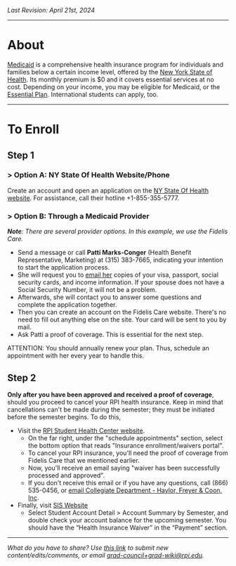 _Last Revision: April 21st, 2024_

---
# About
[Medicaid](https://info.nystateofhealth.ny.gov/Medicaid) is a comprehensive health insurance program for individuals and families below a certain income level, offered by the [New York State of Health](https://nystateofhealth.ny.gov/). Its monthly premium is $0 and it covers essential services at no cost. Depending on your income, you may be eligible for Medicaid, or the [Essential Plan](https://info.nystateofhealth.ny.gov/EssentialPlan). International students can apply, too.

---
# To Enroll

## Step 1
### > Option A: NY State Of Health Website/Phone
Create an account and open an application on the [NY State Of Health website](https://nystateofhealth.ny.gov/). For assistance, call their hotline +1-855-355-5777.

### > Option B: Through a Medicaid Provider
_**Note**: There are several provider options. In this example, we use the Fidelis Care._
- Send a message or call **Patti Marks-Conger** (Health Benefit Representative, Marketing) at (315) 383-7665, indicating your intention to start the application process.
- She will request you to [email her](mailto:pmarks-conger@fideliscare.org) copies of your visa, passport, social security cards, and income information. If your spouse does not have a Social Security Number, it will not be a problem.
- Afterwards, she will contact you to answer some questions and complete the application together.
- Then you can create an account on the Fidelis Care website. There's no need to fill out anything else on the site. Your card will be sent to you by mail.
- Ask Patti a proof of coverage. This is essential for the next step.

ATTENTION: You should annually renew your plan. Thus, schedule an appointment with her every year to handle this.

## Step 2

**Only after you have been approved and received a proof of coverage**, should you proceed to cancel your RPI health insurance. Keep in mind that cancellations can't be made during the semester; they must be initiated before the semester begins. To do this,

- Visit the [RPI Student Health Center website](https://haylor.com/college/rensselaer-polytechnic-institute-rpi/).
	- On the far right, under the "schedule appointments" section, select the bottom option that reads "Insurance enrollment/waivers portal".
	- To cancel your RPI insurance, you'll need the proof of coverage from Fidelis Care that we mentioned earlier.
	- Now, you'll receive an email saying "waiver has been successfully processed and approved".
	- If you don't receive this email or if you have any questions, call (866) 535-0456, or [email Collegiate Department - Haylor, Freyer & Coon, Inc](mailto:student@haylor.com).
- Finally, visit [SIS Website](http://sis.rpi.edu)
	- Select Student Account Detail > Account Summary by Semester, and double check your account balance for the upcoming semester. You should have the “Health Insurance Waiver” in the “Payment” section.


---
_What do you have to share? Use [this link](https://forms.office.com/r/vc4mzPFJLv) to submit new content/edits/comments, or email [grad-council+grad-wiki@rpi.edu](mailto:grad-council+grad-wiki@rpi.edu)._